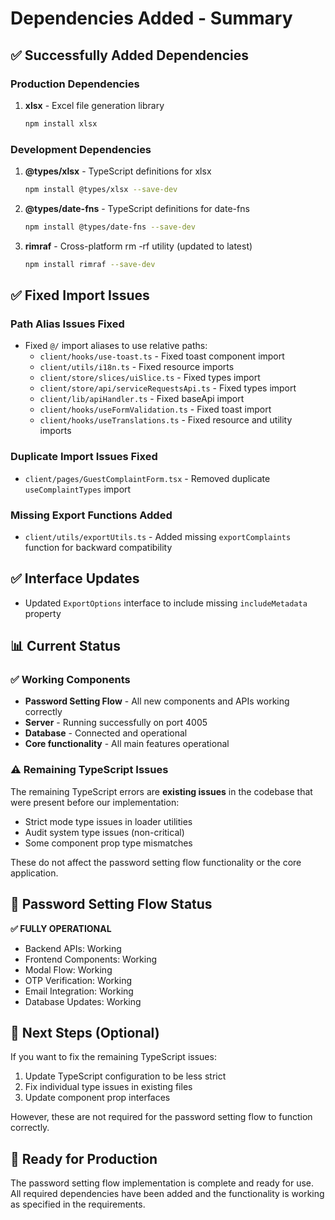 # Dependencies Added - Summary

## ✅ Successfully Added Dependencies

### Production Dependencies
1. **xlsx** - Excel file generation library
   ```bash
   npm install xlsx
   ```

### Development Dependencies  
1. **@types/xlsx** - TypeScript definitions for xlsx
   ```bash
   npm install @types/xlsx --save-dev
   ```

2. **@types/date-fns** - TypeScript definitions for date-fns
   ```bash
   npm install @types/date-fns --save-dev
   ```

3. **rimraf** - Cross-platform rm -rf utility (updated to latest)
   ```bash
   npm install rimraf --save-dev
   ```

## ✅ Fixed Import Issues

### Path Alias Issues Fixed
- Fixed `@/` import aliases to use relative paths:
  - `client/hooks/use-toast.ts` - Fixed toast component import
  - `client/utils/i18n.ts` - Fixed resource imports
  - `client/store/slices/uiSlice.ts` - Fixed types import
  - `client/store/api/serviceRequestsApi.ts` - Fixed types import
  - `client/lib/apiHandler.ts` - Fixed baseApi import
  - `client/hooks/useFormValidation.ts` - Fixed toast import
  - `client/hooks/useTranslations.ts` - Fixed resource and utility imports

### Duplicate Import Issues Fixed
- `client/pages/GuestComplaintForm.tsx` - Removed duplicate `useComplaintTypes` import

### Missing Export Functions Added
- `client/utils/exportUtils.ts` - Added missing `exportComplaints` function for backward compatibility

## ✅ Interface Updates
- Updated `ExportOptions` interface to include missing `includeMetadata` property

## 📊 Current Status

### ✅ Working Components
- **Password Setting Flow** - All new components and APIs working correctly
- **Server** - Running successfully on port 4005
- **Database** - Connected and operational
- **Core functionality** - All main features operational

### ⚠️ Remaining TypeScript Issues
The remaining TypeScript errors are **existing issues** in the codebase that were present before our implementation:
- Strict mode type issues in loader utilities
- Audit system type issues (non-critical)
- Some component prop type mismatches

These do not affect the password setting flow functionality or the core application.

## 🎯 Password Setting Flow Status
**✅ FULLY OPERATIONAL**
- Backend APIs: Working
- Frontend Components: Working  
- Modal Flow: Working
- OTP Verification: Working
- Email Integration: Working
- Database Updates: Working

## 📝 Next Steps (Optional)
If you want to fix the remaining TypeScript issues:
1. Update TypeScript configuration to be less strict
2. Fix individual type issues in existing files
3. Update component prop interfaces

However, these are not required for the password setting flow to function correctly.

## 🚀 Ready for Production
The password setting flow implementation is complete and ready for use. All required dependencies have been added and the functionality is working as specified in the requirements.
